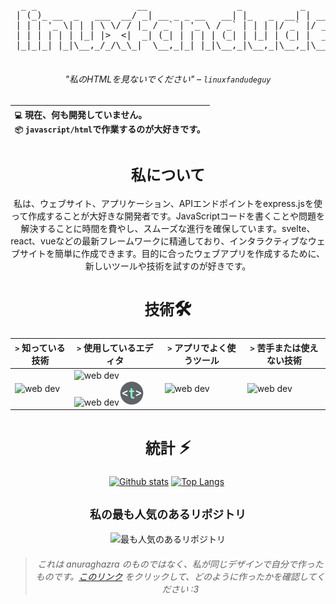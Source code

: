<div align="center">
<pre>
  _ _                   __                 _           _                        
 | (_)_ __  _   ___  __/ _| __ _ _ __   __| |_   _  __| | ___  __ _ _   _ _   _ 
 | | | '_ \| | | \ \/ / |_ / _` | '_ \ / _` | | | |/ _` |/ _ \/ _` | | | | | | |
 | | | | | | |_| |>  <|  _| (_| | | | | (_| | |_| | (_| |  __/ (_| | |_| | |_| |
 |_|_|_| |_|\__,_/_/\_\_|  \__,_|_| |_|\__,_|\__,_|\__,_|\___|\__, |\__,_|\__, |
                                                              |___/       |___/ 
</pre>

###### "私のHTMLを見ないでください" – <code>linuxfandudeguy</code>

  | `💻` 現在、**何も**開発していません。<br/>`📦` `javascript/html`で作業するのが大好きです。</br> |
  |:---|

# `私について` 

私は、ウェブサイト、アプリケーション、APIエンドポイントをexpress.jsを使って作成することが大好きな開発者です。JavaScriptコードを書くことや問題を解決することに時間を費やし、スムーズな進行を確保しています。svelte、react、vueなどの最新フレームワークに精通しており、インタラクティブなウェブサイトを簡単に作成できます。目的に合ったウェブアプリを作成するために、新しいツールや技術を試すのが好きです。

# `技術`🛠
| `>` 知っている技術 | `>` 使用しているエディタ | `>` アプリでよく使うツール | `>` 苦手または使えない技術 | 
|---------------------|---------------|----------------------------------------|----------------------------------|
| <img src="https://skillicons.dev/icons?i=html,js,react,vue,svelte,css,nodejs,python,rust" alt="web dev" height="40"/> | <img src="https://skillicons.dev/icons?i=sublime,vscode" alt="web dev" height="40"/><img src="https://upload.wikimedia.org/wikipedia/commons/thumb/8/8a/Gnu-nano.svg/1024px-Gnu-nano.svg.png" alt="web dev" height="40"/><img src="/assets/images/unnamed.png" alt="web dev" height="40"/> | <img src="https://skillicons.dev/icons?i=tailwind,npm,git,github,bootstrap,vercel,debian,express,obsidian" alt="web dev" height="40"/> | <img src="https://skillicons.dev/icons?i=electron,firebase,php,tauri" alt="web dev" height="40"/> |

# `統計` ⚡
  
  <a href="#">![Github stats](https://github-readme-stats.vercel.app/api?username=linuxfandudeguy&theme=blueberry&count_private=true&hide_border=true&line_height=20)</a>
  <a href="#">![Top Langs](https://github-readme-stats.vercel.app/api/top-langs/?username=linuxfandudeguy&layout=compact&theme=blueberry&count_private=true&hide_border=true)</a>
  <img src="https://komarev.com/ghpvc/?username=linuxfandudeguy&style=for-the-badge&color=orange" alt=""/>

## `私の最も人気のあるリポジトリ`

  <img src="https://popularrepostats.vercel.app/popular-repos?username=linuxfandudeguy" alt="最も人気のあるリポジトリ"/>
 
                                              
> ###### これは anuraghazra のものではなく、私が同じデザインで自分で作ったものです。[このリンク](https://github.com/linuxfandudeguy/top-repo-readme-stats/blob/master/README.md) をクリックして、どのように作ったかを確認してください :3
